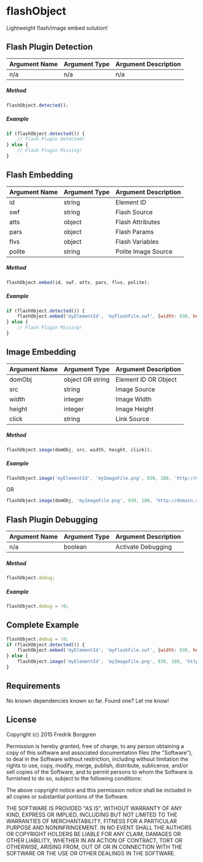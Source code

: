 # flashObject

Lightweight flash/image embed solution!

## Flash Plugin Detection

| Argument Name     | Argument Type     | Argument Description  |
| ----------------- | ----------------- | --------------------- |
| n/a               | n/a               | n/a                   |

##### Method
```javascript
flashObject.detected();
```

##### Example

```javascript
if (flashObject.detected()) {
    // Flash Plugin Detected!
} else {
    // Flash Plugin Missing!
}
```

## Flash Embedding

| Argument Name     | Argument Type     | Argument Description  |
| ----------------- | ----------------- | --------------------- |
| id                | string            | Element ID            |
| swf               | string            | Flash Source          |
| atts              | object            | Flash Attributes      |
| pars              | object            | Flash Params          |
| flvs              | object            | Flash Variables       |
| polite            | string            | Polite Image Source   |

##### Method
```javascript
flashObject.embed(id, swf, atts, pars, flvs, polite);
```

##### Example

```javascript
if (flashObject.detected()) {
    flashObject.embed('myElementId', 'myFlashFile.swf', {width: 930, height: 180}, {}, {clickTAG: 'http://domain.com'}, 'myPoliteImage.png');
} else {
    // Flash Plugin Missing!
}
```

## Image Embedding

| Argument Name     | Argument Type     | Argument Description  |
| ----------------- | ----------------- | --------------------- |
| domObj            | object OR string  | Element ID OR Object  |
| src               | string            | Image Source          |
| width             | integer           | Image Width           |
| height            | integer           | Image Height          |
| click             | string            | Link Source           |

##### Method
```javascript
flashObject.image(domObj, src, width, height, click));
```

##### Example
```javascript
flashObject.image('myElementId', 'myImageFile.png', 930, 180, 'http://domain.com');
```
OR
```javascript
flashObject.image(domObj, 'myImageFile.png', 930, 180, 'http://domain.com');
```

## Flash Plugin Debugging

| Argument Name     | Argument Type     | Argument Description  |
| ----------------- | ----------------- | --------------------- |
| n/a               | boolean           | Activate Debugging    |

##### Method
```javascript
flashObject.debug;
```

##### Example
```javascript
flashObject.debug = !0;
```

## Complete Example
```javascript
flashObject.debug = !0;
if (flashObject.detected()) {
    flashObject.embed('myElementId', 'myFlashFile.swf', {width: 930, height: 180}, {}, {clickTAG: 'http://domain.com'}, 'myPoliteImage.png');
} else {
    flashObject.image('myElementId', 'myImageFile.png', 930, 180, 'http://domain.com');
}
```

## Requirements
No known dependencies known so far. Found one? Let me know!

## License
Copyright (c) 2015 Fredrik Borggren

Permission is hereby granted, free of charge, to any person obtaining a copy of this software and associated documentation files (the "Software"), to deal in the Software without restriction, including without limitation the rights to use, copy, modify, merge, publish, distribute, sublicense, and/or sell copies of the Software, and to permit persons to whom the Software is furnished to do so, subject to the following conditions:

The above copyright notice and this permission notice shall be included in all copies or substantial portions of the Software.

THE SOFTWARE IS PROVIDED "AS IS", WITHOUT WARRANTY OF ANY KIND, EXPRESS OR IMPLIED, INCLUDING BUT NOT LIMITED TO THE WARRANTIES OF MERCHANTABILITY, FITNESS FOR A PARTICULAR PURPOSE AND NONINFRINGEMENT. IN NO EVENT SHALL THE AUTHORS OR COPYRIGHT HOLDERS BE LIABLE FOR ANY CLAIM, DAMAGES OR OTHER LIABILITY, WHETHER IN AN ACTION OF CONTRACT, TORT OR OTHERWISE, ARISING FROM, OUT OF OR IN CONNECTION WITH THE SOFTWARE OR THE USE OR OTHER DEALINGS IN THE SOFTWARE.
